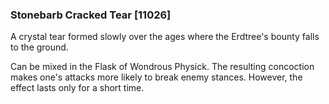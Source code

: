 ### Stonebarb Cracked Tear [11026]

A crystal tear formed slowly over the ages where the Erdtree's bounty falls to the ground.

Can be mixed in the Flask of Wondrous Physick. The resulting concoction makes one's attacks more likely to break enemy stances. However, the effect lasts only for a short time.